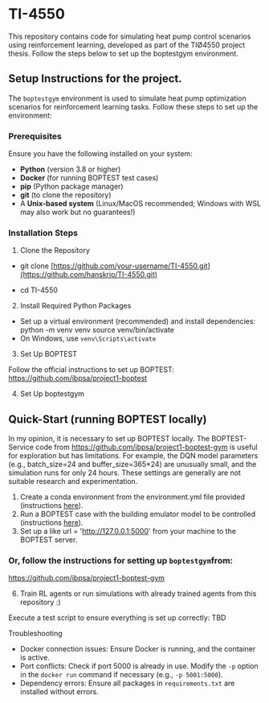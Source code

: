 # TI-4550
This repository contains code for simulating heat pump control scenarios using reinforcement learning, developed as part of the TIØ4550 project thesis. Follow the steps below to set up the boptestgym environment.

## Setup Instructions for the project.

The `boptestgym` environment is used to simulate heat pump optimization scenarios for reinforcement learning tasks. Follow these steps to set up the environment:

### Prerequisites
Ensure you have the following installed on your system:
- **Python** (version 3.8 or higher)
- **Docker** (for running BOPTEST test cases)
- **pip** (Python package manager)
- **git** (to clone the repository)
- A **Unix-based system** (Linux/MacOS recommended; Windows with WSL may also work but no guarantees!)

### Installation Steps

1. Clone the Repository

- git clone [https://github.com/your-username/TI-4550.git](https://github.com/hanskrio/TI-4550.git)

- cd TI-4550

2. Install Required Python Packages

- Set up a virtual environment (recommended) and install dependencies:
python -m venv venv
source venv/bin/activate
- On Windows, use `venv\Scripts\activate`

3. Set Up BOPTEST

Follow the official instructions to set up BOPTEST:
https://github.com/ibpsa/project1-boptest

4. Set Up boptestgym

## Quick-Start (running BOPTEST locally)
In my opinion, it is necessary to set up BOPTEST locally. The BOPTEST-Service code from https://github.com/ibpsa/project1-boptest-gym is useful for exploration but has limitations. For example, the DQN model parameters (e.g., batch_size=24 and buffer_size=365*24) are unusually small, and the simulation runs for only 24 hours. These settings are generally are not suitable research and experimentation.

1. Create a conda environment from the environment.yml file provided (instructions [here](https://docs.conda.io/projects/conda/en/latest/user-guide/tasks/manage-environments.html#creating-an-environment-from-an-environment-yml-file)).
2. Run a BOPTEST case with the building emulator model to be controlled (instructions [here](https://github.com/ibpsa/project1-boptest/blob/master/README.md)).
3. Set up a like url = 'http://127.0.0.1:5000' from your machine to the BOPTEST server.

### Or, follow the instructions for setting up `boptestgym`from:
https://github.com/ibpsa/project1-boptest-gym

6. Train RL agents or run simulations with already trained agents from this repository :) 

Execute a test script to ensure everything is set up correctly:
TBD

Troubleshooting
- Docker connection issues: Ensure Docker is running, and the container is active.
- Port conflicts: Check if port 5000 is already in use. Modify the `-p` option in the `docker run` command if necessary (e.g., `-p 5001:5000`).
- Dependency errors: Ensure all packages in `requirements.txt` are installed without errors.

